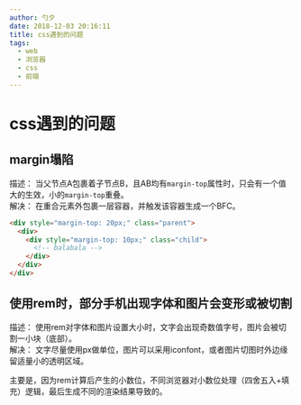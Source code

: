 ```yaml
---
author: 勺夕
date: 2018-12-03 20:16:11
title: css遇到的问题    
tags:  
  - web
  - 浏览器
  - css
  - 前端
---
```

# css遇到的问题

## margin塌陷

描述： 当父节点A包裹着子节点B，且AB均有`margin-top`属性时，只会有一个值大的生效，小的`margin-top`重叠。  
解决： 在重合元素外包裹一层容器，并触发该容器生成一个BFC。

```html
<div style="margin-top: 20px;" class="parent">
  <div>
    <div style="margin-top: 10px;" class="child">
      <!-- balabala -->
    </div>
  </div>
</div>
```

## 使用rem时，部分手机出现字体和图片会变形或被切割

描述： 使用rem对字体和图片设置大小时，文字会出现奇数值字号，图片会被切割一小块（底部）。  
解决： 文字尽量使用px做单位，图片可以采用iconfont，或者图片切图时外边缘留适量小的透明区域。  

主要是，因为rem计算后产生的小数位，不同浏览器对小数位处理（四舍五入+填充）逻辑，最后生成不同的渲染结果导致的。